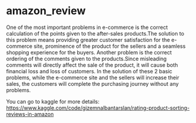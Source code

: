 # amazon_review
One of the most important problems in e-commerce is the correct calculation of the points given to the after-sales products.The solution to this problem means providing greater customer satisfaction for the e-commerce site, prominence of the product for the sellers and a seamless shopping experience for the buyers.
Another problem is the correct ordering of the comments given to the products.Since misleading comments will directly affect the sale of the product, it will cause both financial loss and loss of customers.
In the solution of these 2 basic problems, while the e-commerce site and the sellers will increase their sales, the customers will complete the purchasing journey without any problems.

You can go to kaggle for more details: https://www.kaggle.com/code/gizemnalbantarslan/rating-product-sorting-reviews-in-amazon

